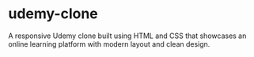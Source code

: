 # udemy-clone
A responsive Udemy clone built using HTML and CSS that showcases an online learning platform with modern layout and clean design.
